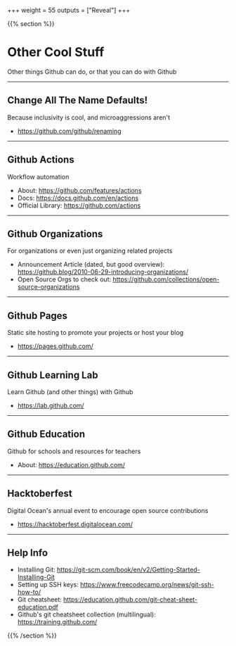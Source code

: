 +++
weight = 55
outputs = ["Reveal"]
+++

{{% section %}}
# Other Cool Stuff

Other things Github can do, or that you can do with Github

---

## Change All The Name Defaults!

Because inclusivity is cool, and microaggressions aren't

- https://github.com/github/renaming

---

## Github Actions

Workflow automation

- About: https://github.com/features/actions
- Docs: https://docs.github.com/en/actions
- Official Library: https://github.com/actions

---

## Github Organizations

For organizations or even just organizing related projects

- Announcement Article (dated, but good overview): https://github.blog/2010-06-29-introducing-organizations/
- Open Source Orgs to check out: https://github.com/collections/open-source-organizations

---

## Github Pages

Static site hosting to promote your projects or host your blog

- https://pages.github.com/

---

## Github Learning Lab

Learn Github (and other things) with Github

- https://lab.github.com/

---

## Github Education

Github for schools and resources for teachers

- About: https://education.github.com/

---

## Hacktoberfest

Digital Ocean's annual event to encourage open source contributions

- https://hacktoberfest.digitalocean.com/


---

## Help Info

- Installing Git: https://git-scm.com/book/en/v2/Getting-Started-Installing-Git
- Setting up SSH keys: https://www.freecodecamp.org/news/git-ssh-how-to/
- Git cheatsheet: https://education.github.com/git-cheat-sheet-education.pdf
- Github's git cheatsheet collection (multilingual): https://training.github.com/

{{% /section %}}
